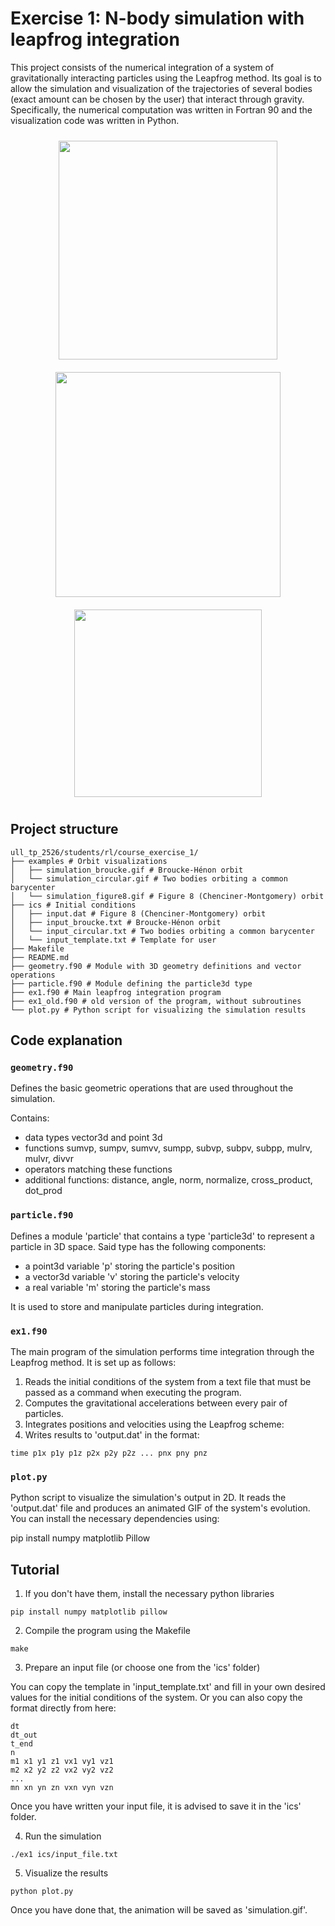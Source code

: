 # Exercise 1: N-body simulation with leapfrog integration
This project consists of the numerical integration of a system of gravitationally interacting particles using the Leapfrog method. Its goal is to allow the simulation and visualization of the trajectories of several bodies (exact amount can be chosen by the user) that interact through gravity. Specifically, the numerical computation was written in Fortran 90 and the visualization code was written in Python.
<p align="center">
  <img src="https://github.com/user-attachments/assets/0fc81e24-00f5-466d-950b-761e5e09276d" width="350" style="margin:10px;">
  <img src="https://github.com/user-attachments/assets/14d541f8-7ea9-4648-a31e-34870674a295" width="360" style="margin:10px;">
  <img src="https://github.com/user-attachments/assets/01c5d884-1a5e-4872-af3b-6e26b5aa9e0a" width="300" style="margin:10px;">
</p>

## Project structure
```
ull_tp_2526/students/rl/course_exercise_1/
├── examples # Orbit visualizations
│   ├── simulation_broucke.gif # Broucke-Hénon orbit
│   └── simulation_circular.gif # Two bodies orbiting a common barycenter
│   └── simulation_figure8.gif # Figure 8 (Chenciner-Montgomery) orbit
├── ics # Initial conditions
│   ├── input.dat # Figure 8 (Chenciner-Montgomery) orbit
│   ├── input_broucke.txt # Broucke-Hénon orbit
│   └── input_circular.txt # Two bodies orbiting a common barycenter
│   └── input_template.txt # Template for user
├── Makefile 
├── README.md
├── geometry.f90 # Module with 3D geometry definitions and vector operations
├── particle.f90 # Module defining the particle3d type
├── ex1.f90 # Main leapfrog integration program
├── ex1_old.f90 # old version of the program, without subroutines
└── plot.py # Python script for visualizing the simulation results
```

## Code explanation

### **`geometry.f90`**

Defines the basic geometric operations that are used throughout the simulation.

Contains:
- data types vector3d and point 3d
- functions sumvp, sumpv, sumvv, sumpp, subvp, subpv, subpp, mulrv, mulvr, divvr
- operators matching these functions
- additional functions: distance, angle, norm, normalize, cross_product, dot_prod

### **`particle.f90`**

Defines a module 'particle' that contains a type 'particle3d' to represent a particle in 3D space. 
Said type has the following components:
- a point3d variable 'p' storing the particle's position
- a vector3d variable 'v' storing the particle's velocity
- a real variable 'm' storing the particle's mass  

It is used to store and manipulate particles during integration.

### **`ex1.f90`**

The main program of the simulation performs time integration through the Leapfrog method. It is set up as follows:

1. Reads the initial conditions of the system from a text file that must be passed as a command when executing the program.
2. Computes the gravitational accelerations between every pair of particles.
3. Integrates positions and velocities using the Leapfrog scheme:
4. Writes results to 'output.dat' in the format:

```
time p1x p1y p1z p2x p2y p2z ... pnx pny pnz
```
### **`plot.py`**

Python script to visualize the simulation's output in 2D. It reads the 'output.dat' file and produces an animated GIF of the system's evolution. You can install the necessary dependencies using:

pip install numpy matplotlib Pillow

## Tutorial

1. If you don't have them, install the necessary python libraries 
```
pip install numpy matplotlib pillow
```
2. Compile the program using the Makefile
```
make
```
3.  Prepare an input file (or choose one from the 'ics' folder)

You can copy the template in 'input_template.txt' and fill in your own desired values for the initial conditions of the system. Or you can also copy the format directly from here:

```
dt
dt_out
t_end
n
m1 x1 y1 z1 vx1 vy1 vz1
m2 x2 y2 z2 vx2 vy2 vz2
...
mn xn yn zn vxn vyn vzn
```

Once you have written your input file, it is advised to save it in the 'ics' folder. 

4. Run the simulation
```
./ex1 ics/input_file.txt
```
5. Visualize the results 
```
python plot.py
```
Once you have done that, the animation will be saved as 'simulation.gif'.